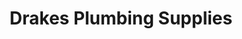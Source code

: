 ---
title: "Drakes Plumbing Supplies"
url: /east-grinstead/drakes-plumbing-supplies/
shop: hardware
---